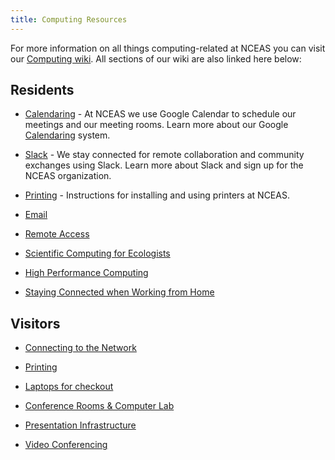 ```yaml
---
title: Computing Resources
---
```


For more information on all things computing-related at NCEAS you can visit our [Computing wiki](https://pages.github.nceas.ucsb.edu/NCEAS/Computing/). All sections of our wiki are also linked here below:

## Residents

-   [Calendaring](https://pages.github.nceas.ucsb.edu/NCEAS/Computing/calendaring.html) - At NCEAS we use Google Calendar to schedule our meetings and our meeting rooms. Learn more about our Google [Calendaring](https://pages.github.nceas.ucsb.edu/NCEAS/Computing/calendaring.html) system.

-   [Slack](https://pages.github.nceas.ucsb.edu/NCEAS/Computing/chat_room_setup.html) - We stay connected for remote collaboration and community exchanges using Slack. Learn more about Slack and sign up for the NCEAS organization.

-   [Printing](https://pages.github.nceas.ucsb.edu/NCEAS/Computing/installing_printer_drivers.html) - Instructions for installing and using printers at NCEAS.

-   [Email](https://pages.github.nceas.ucsb.edu/NCEAS/Computing/email.html)

-   [Remote Access](https://pages.github.nceas.ucsb.edu/NCEAS/Computing/remote_access.html)

-   [Scientific Computing for Ecologists](https://pages.github.nceas.ucsb.edu/NCEAS/Computing/scientific_computing_for_ecologists.html)

-   [High Performance Computing](https://pages.github.nceas.ucsb.edu/NCEAS/Computing/high_performance_computing.html)

-   [Staying Connected when Working from Home](https://pages.github.nceas.ucsb.edu/NCEAS/Computing/working_from_home.html)

## Visitors

-   [Connecting to the Network](https://pages.github.nceas.ucsb.edu/NCEAS/Computing/how_to_connect_to_the_nceas_wireless_network.html)

-   [Printing](https://pages.github.nceas.ucsb.edu/NCEAS/Computing/installing_printer_drivers.html)

-   [Laptops for checkout](https://pages.github.nceas.ucsb.edu/NCEAS/Computing/laptops_for_checkout.html)

-   [Conference Rooms & Computer Lab](https://pages.github.nceas.ucsb.edu/NCEAS/Computing/conference_rooms.html)

-   [Presentation Infrastructure](https://pages.github.nceas.ucsb.edu/NCEAS/Computing/presenting.html)

-   [Video Conferencing](https://goo.gl/S5Th7W)
